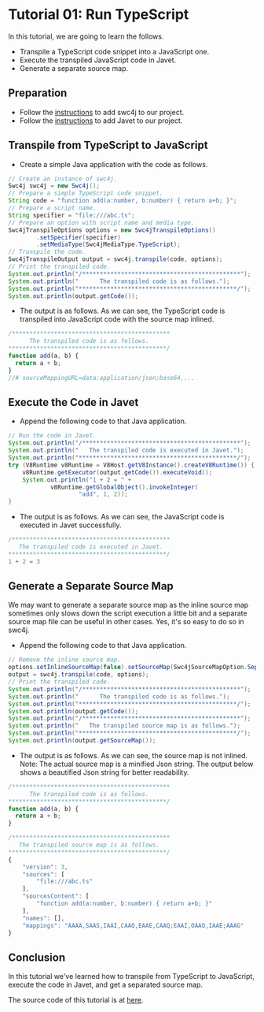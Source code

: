 # Tutorial 01: Run TypeScript

In this tutorial, we are going to learn the follows.

* Transpile a TypeScript code snippet into a JavaScript one.
* Execute the transpiled JavaScript code in Javet.
* Generate a separate source map.

## Preparation

* Follow the [instructions](../../) to add swc4j to our project.
* Follow the [instructions](https://github.com/caoccao/Javet) to add Javet to our project.

## Transpile from TypeScript to JavaScript

* Create a simple Java application with the code as follows.

```java
// Create an instance of swc4j.
Swc4j swc4j = new Swc4j();
// Prepare a simple TypeScript code snippet.
String code = "function add(a:number, b:number) { return a+b; }";
// Prepare a script name.
String specifier = "file:///abc.ts";
// Prepare an option with script name and media type.
Swc4jTranspileOptions options = new Swc4jTranspileOptions()
        .setSpecifier(specifier)
        .setMediaType(Swc4jMediaType.TypeScript);
// Transpile the code.
Swc4jTranspileOutput output = swc4j.transpile(code, options);
// Print the transpiled code.
System.out.println("/*********************************************");
System.out.println("      The transpiled code is as follows.");
System.out.println("*********************************************/");
System.out.println(output.getCode());
```

* The output is as follows. As we can see, the TypeScript code is transpiled into JavaScript code with the source map inlined.

```js
/*********************************************
      The transpiled code is as follows.
*********************************************/
function add(a, b) {
  return a + b;
}
//# sourceMappingURL=data:application/json;base64,...
```

## Execute the Code in Javet

* Append the following code to that Java application.

```java
// Run the code in Javet.
System.out.println("/*********************************************");
System.out.println("   The transpiled code is executed in Javet.");
System.out.println("*********************************************/");
try (V8Runtime v8Runtime = V8Host.getV8Instance().createV8Runtime()) {
    v8Runtime.getExecutor(output.getCode()).executeVoid();
    System.out.println("1 + 2 = " +
            v8Runtime.getGlobalObject().invokeInteger(
                    "add", 1, 2));
}
```

* The output is as follows. As we can see, the JavaScript code is executed in Javet successfully.

```js
/*********************************************
   The transpiled code is executed in Javet.
*********************************************/
1 + 2 = 3
```

## Generate a Separate Source Map

We may want to generate a separate source map as the inline source map sometimes only slows down the script execution a little bit and a separate source map file can be useful in other cases. Yes, it's so easy to do so in swc4j.

* Append the following code to that Java application.

```java
// Remove the inline source map.
options.setInlineSourceMap(false).setSourceMap(Swc4jSourceMapOption.Separate);
output = swc4j.transpile(code, options);
// Print the transpiled code.
System.out.println("/*********************************************");
System.out.println("      The transpiled code is as follows.");
System.out.println("*********************************************/");
System.out.println(output.getCode());
System.out.println("/*********************************************");
System.out.println("   The transpiled source map is as follows.");
System.out.println("*********************************************/");
System.out.println(output.getSourceMap());
```

* The output is as follows. As we can see, the source map is not inlined. Note: The actual source map is a minified Json string. The output below shows a beautified Json string for better readability.

```js
/*********************************************
      The transpiled code is as follows.
*********************************************/
function add(a, b) {
  return a + b;
}

/*********************************************
   The transpiled source map is as follows.
*********************************************/
{
    "version": 3,
    "sources": [
        "file:///abc.ts"
    ],
    "sourcesContent": [
        "function add(a:number, b:number) { return a+b; }"
    ],
    "names": [],
    "mappings": "AAAA,SAAS,IAAI,CAAQ,EAAE,CAAQ;EAAI,OAAO,IAAE;AAAG"
}
```

## Conclusion

In this tutorial we've learned how to transpile from TypeScript to JavaScript, execute the code in Javet, and get a separated source map.

The source code of this tutorial is at [here](../../src/test/java/com/caoccao/javet/swc4j/tutorials/Tutorial01RunTypeScript.java).
